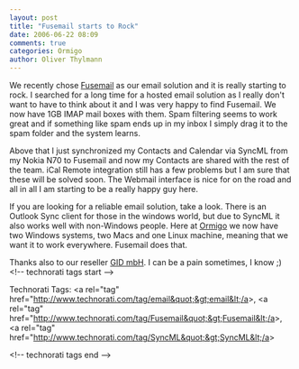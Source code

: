 ```yaml
---
layout: post
title: "Fusemail starts to Rock"
date: 2006-06-22 08:09
comments: true
categories: Ormigo
author: Oliver Thylmann
---
```






We recently chose [Fusemail](http://www.fusemail.com/) as our email solution and it is really starting to rock. I searched for a long time for a hosted email solution as I really don't want to have to think about it and I was very happy to find Fusemail. We now have 1GB IMAP mail boxes with them. Spam filtering seems to work great and if something like spam ends up in my inbox I simply drag it to the spam folder and the system learns.

Above that I just synchronized my Contacts and Calendar via SyncML from my Nokia N70 to Fusemail and now my Contacts are shared with the rest of the team. iCal Remote integration still has a few problems but I am sure that these will be solved soon. The Webmail interface is nice for on the road and all in all I am starting to be a really happy guy here.

If you are looking for a reliable email solution, take a look. There is an Outlook Sync client for those in the windows world, but due to SyncML it also works well with non-Windows people. Here at [Ormigo](http://ormigo.com/) we now have two Windows systems, two Macs and one Linux machine, meaning that we want it to work everywhere. Fusemail does that.

Thanks also to our reseller [GID mbH](http://www.gid-mbh.de/). I can be a pain sometimes, I know ;)
&lt;!-- technorati tags start --&gt;

Technorati Tags: &lt;a rel=&quot;tag&quot; href=&quot;http://www.technorati.com/tag/email&quot;&gt;email&lt;/a&gt;, &lt;a rel=&quot;tag&quot; href=&quot;http://www.technorati.com/tag/Fusemail&quot;&gt;Fusemail&lt;/a&gt;, &lt;a rel=&quot;tag&quot; href=&quot;http://www.technorati.com/tag/SyncML&quot;&gt;SyncML&lt;/a&gt;

&lt;!-- technorati tags end --&gt;

